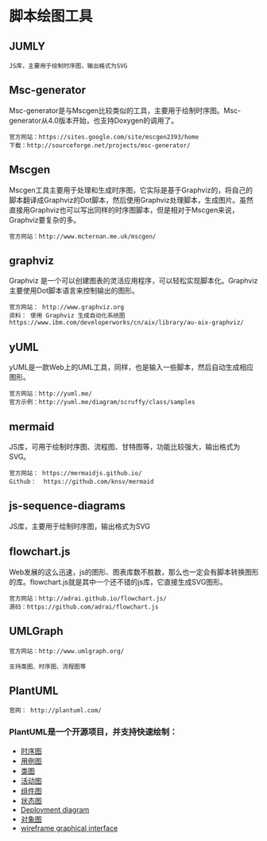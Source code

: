 # 脚本绘图工具

## JUMLY
```text
JS库，主要用于绘制时序图，输出格式为SVG
```

## Msc-generator
Msc-generator是与Mscgen比较类似的工具，主要用于绘制时序图。Msc-generator从4.0版本开始，也支持Doxygen的调用了。
```text
官方网站：https://sites.google.com/site/mscgen2393/home
下载：http://sourceforge.net/projects/msc-generator/
```

## Mscgen
Mscgen工具主要用于处理和生成时序图，它实际是基于Graphviz的，将自己的脚本翻译成Graphviz的Dot脚本，然后使用Graphviz处理脚本，生成图片。虽然直接用Graphviz也可以写出同样的时序图脚本，但是相对于Mscgen来说，Graphviz要复杂的多。
```text
官方网站：http://www.mcternan.me.uk/mscgen/
```

## graphviz
Graphviz 是一个可以创建图表的灵活应用程序，可以轻松实现脚本化。Graphviz主要使用Dot脚本语言来控制输出的图形。
```text
官方网站： http://www.graphviz.org
资料： 使用 Graphviz 生成自动化系统图 https://www.ibm.com/developerworks/cn/aix/library/au-aix-graphviz/
```

## yUML
yUML是一款Web上的UML工具，同样，也是输入一些脚本，然后自动生成相应图形。
```text
官方网站：http://yuml.me/
官方示例：http://yuml.me/diagram/scruffy/class/samples
```

## mermaid
JS库，可用于绘制时序图、流程图、甘特图等，功能比较强大，输出格式为SVG。
```text
官方网站： https://mermaidjs.github.io/
Github：  https://github.com/knsv/mermaid
```

## js-sequence-diagrams
JS库，主要用于绘制时序图，输出格式为SVG

## flowchart.js
Web发展的这么迅速，js的图形、图表库数不胜数，那么也一定会有脚本转换图形的库。flowchart.js就是其中一个还不错的js库，它直接生成SVG图形。
```text
官方网站：http://adrai.github.io/flowchart.js/
源码：https://github.com/adrai/flowchart.js
```

## UMLGraph
```text
官方网站：http://www.umlgraph.org/

支持类图、时序图、流程图等
```

## PlantUML
```text
官网： http://plantuml.com/
```
### PlantUML是一个开源项目，并支持快速绘制：
- [时序图](http://zh.plantuml.com/sequence.html) 
- [用例图](http://zh.plantuml.com/usecase.html)
- [类图](http://zh.plantuml.com/classes.html)
- [活动图](http://zh.plantuml.com/activity.html)
- [组件图](http://zh.plantuml.com/component.html)
- [状态图](http://zh.plantuml.com/state.html)
- [Deployment diagram](http://zh.plantuml.com/deployment.html)
- [对象图](http://zh.plantuml.com/objects.html)
- [wireframe graphical interface](http://zh.plantuml.com/salt.html)